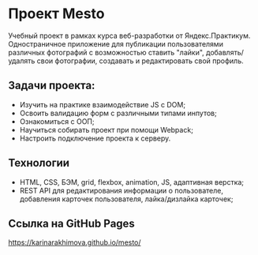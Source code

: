 # Проект Mesto

Учебный проект в рамках курса веб-разработки от Яндекс.Практикум.
Одностраничное приложение для публикации пользователями различных фотографий с возможностью ставить "лайки", добавлять/удалять свои фотографии, создавать и редактировать свой профиль.

## Задачи проекта:
- Изучить на практике взаимодействие JS c DOM;
- Освоить валидацию форм с различными типами инпутов;
- Ознакомиться с ООП;
- Научиться собирать проект при помощи Webpack;
- Настроить подключение проекта к серверу.

## Технологии
* HTML, CSS, БЭМ, grid, flexbox, animation, JS, адаптивная верстка;
* REST API для редактирования информации о пользователе, добавления карточек пользователя, лайка/дизлайка карточек;

## Ссылка на GitHub Pages
https://karinarakhimova.github.io/mesto/
